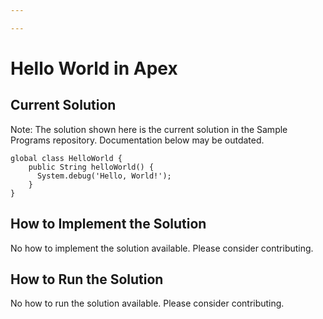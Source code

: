 ```yaml
---

---
```


# Hello World in Apex

## Current Solution

Note: The solution shown here is the current solution in the Sample Programs repository. Documentation below may be outdated.

```Apex
global class HelloWorld {
    public String helloWorld() {
      System.debug('Hello, World!');
    }
}

```

## How to Implement the Solution

No how to implement the solution available. Please consider contributing.

## How to Run the Solution

No how to run the solution available. Please consider contributing.